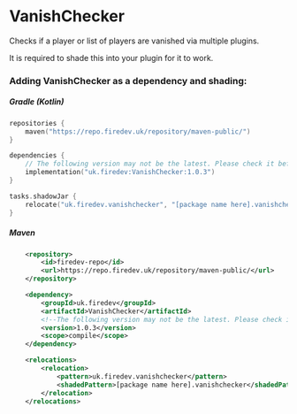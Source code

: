 # VanishChecker
Checks if a player or list of players are vanished via multiple plugins.

It is required to shade this into your plugin for it to work.

### Adding VanishChecker as a dependency and shading:

##### Gradle (Kotlin)
```kotlin
repositories {
    maven("https://repo.firedev.uk/repository/maven-public/")
}

dependencies {
    // The following version may not be the latest. Please check it before using.
    implementation("uk.firedev:VanishChecker:1.0.3")
}

tasks.shadowJar {
    relocate("uk.firedev.vanishchecker", "[package name here].vanishchecker")
}
```

##### Maven
```xml
    <repository>
        <id>firedev-repo</id>
        <url>https://repo.firedev.uk/repository/maven-public/</url>
    </repository>

    <dependency>
        <groupId>uk.firedev</groupId>
        <artifactId>VanishChecker</artifactId>
        <!--The following version may not be the latest. Please check it before using.-->
        <version>1.0.3</version>
        <scope>compile</scope>
    </dependency>

    <relocations>
        <relocation>
            <pattern>uk.firedev.vanishchecker</pattern>
            <shadedPattern>[package name here].vanishchecker</shadedPattern>
        </relocation>
    </relocations>
```
